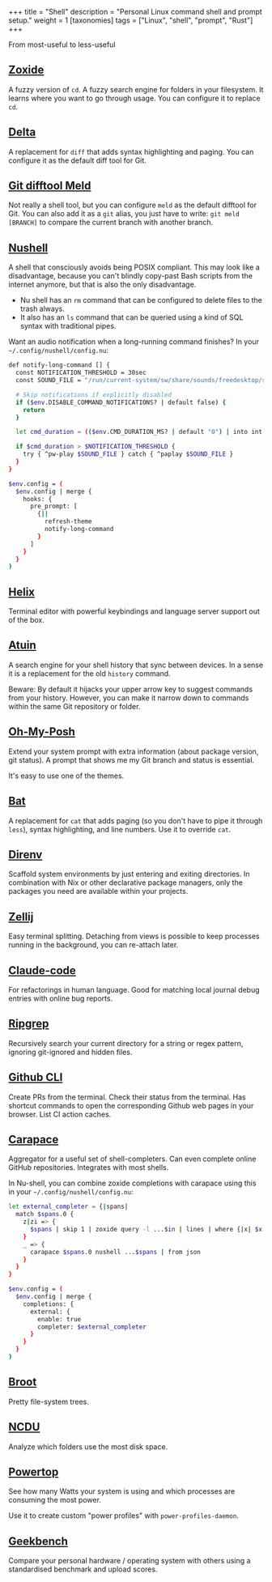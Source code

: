 +++
title = "Shell"
description = "Personal Linux command shell and prompt setup."
weight = 1
[taxonomies]
tags = ["Linux", "shell", "prompt", "Rust"]
+++


From most-useful to less-useful

## [Zoxide](https://github.com/ajeetdsouza/zoxide)

A fuzzy version of `cd`. A fuzzy search engine for folders in your filesystem. It learns where you want to go through usage. You can configure it to replace `cd`.

## [Delta](https://github.com/dandavison/delta)

A replacement for `diff` that adds syntax highlighting and paging. You can configure it as the default diff tool for Git.

## [Git difftool Meld](https://meldmerge.org/)

Not really a shell tool, but you can configure `meld` as the default difftool for Git. You can also add it as a `git` alias, you just have to write: `git meld [BRANCH]` to compare the current branch with another branch.

## [Nushell](https://www.nushell.sh/)

A shell that consciously avoids being POSIX compliant. This may look like a disadvantage, because you can't blindly copy-past Bash scripts from the internet anymore, but that is also the only disadvantage.

- Nu shell has an `rm` command that can be configured to delete files to the trash always.
- It also has an `ls` command that can be queried using a kind of SQL syntax with traditional pipes.

Want an audio notification when a long-running command finishes? In your `~/.config/nushell/config.nu`:

```bash
def notify-long-command [] {
  const NOTIFICATION_THRESHOLD = 30sec
  const SOUND_FILE = "/run/current-system/sw/share/sounds/freedesktop/stereo/bell.oga"

  # Skip notifications if explicitly disabled
  if ($env.DISABLE_COMMAND_NOTIFICATIONS? | default false) {
    return
  }

  let cmd_duration = (($env.CMD_DURATION_MS? | default "0") | into int | into duration -u ms)

  if $cmd_duration > $NOTIFICATION_THRESHOLD {
    try { ^pw-play $SOUND_FILE } catch { ^paplay $SOUND_FILE }
  }
}

$env.config = (
  $env.config | merge {
    hooks: {
      pre_prompt: [
        {||
          refresh-theme
          notify-long-command
        }
      ]
    }
  }
)
```

## [Helix](https://helix-editor.com/)

Terminal editor with powerful keybindings and language server support out of the box.

## [Atuin](https://atuin.sh/)

A search engine for your shell history that sync between devices. In a sense it is a replacement for the old `history` command.

Beware: By default it hijacks your upper arrow key to suggest commands from your history. However, you can make it narrow down to commands within the same Git repository or folder.

## [Oh-My-Posh](https://ohmyposh.dev/)

Extend your system prompt with extra information (about package version, git status). A prompt that shows me my Git branch and status is essential.

It's easy to use one of the themes.

## [Bat](https://github.com/sharkdp/bat)

A replacement for `cat` that adds paging (so you don't have to pipe it through `less`), syntax highlighting, and line numbers. Use it to override `cat`.

## [Direnv](https://direnv.net/)

Scaffold system environments by just entering and exiting directories. In combination with Nix or other declarative package managers, only the packages you need are available within your projects.

## [Zellij](https://zellij.dev/)

Easy terminal splitting. Detaching from views is possible to keep processes running in the background, you can re-attach later.

## [Claude-code](https://docs.anthropic.com/en/docs/claude-code)

For refactorings in human language. Good for matching local journal debug entries with online bug reports.

## [Ripgrep](https://github.com/BurntSushi/ripgrep)

Recursively search your current directory for a string or regex pattern, ignoring git-ignored and hidden files.

## [Github CLI](https://cli.github.com/)

Create PRs from the terminal. Check their status from the terminal. Has shortcut commands to open the corresponding Github web pages in your browser.  List CI action caches.

## [Carapace](https://carapace.sh/)

Aggregator for a useful set of shell-completers. Can even complete online GitHub repositories. Integrates with most shells.

In Nu-shell, you can combine zoxide completions with carapace using this in your `~/.config/nushell/config.nu`:

```bash
let external_completer = {|spans|
  match $spans.0 {
    z|zi => {
      $spans | skip 1 | zoxide query -l ...$in | lines | where {|x| $x != $env.PWD }
    }
    _ => {
      carapace $spans.0 nushell ...$spans | from json
    }
  }
}

$env.config = (
  $env.config | merge {
    completions: {
      external: {
        enable: true
        completer: $external_completer
      }
    }
  }
)
```

## [Broot](https://dystroy.org/broot/)

Pretty file-system trees.

## [NCDU](https://dev.yorhel.nl/ncdu)

Analyze which folders use the most disk space.

## [Powertop](https://01.org/powertop/)

See how many Watts your system is using and which processes are consuming the most power.

Use it to create custom "power profiles" with `power-profiles-daemon`.

## [Geekbench](https://www.geekbench.com/)

Compare your personal hardware / operating system with others using a standardised benchmark and upload scores.
